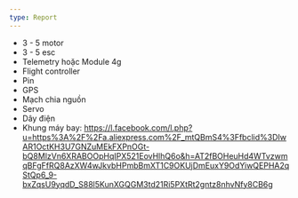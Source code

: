 ```yaml
---
type: Report
---
```

- 3 - 5 motor 
- 3 - 5 esc 
- Telemetry hoặc Module 4g
- Flight controller 
- Pin 
- GPS
- Mạch chia nguồn 
- Servo 
- Dây điện
- Khung máy bay: https://l.facebook.com/l.php?u=https%3A%2F%2Fa.aliexpress.com%2F_mtQBmS4%3Ffbclid%3DIwAR1OctKH3U7GNZuMEkFXPnOGt-bQ8MlzVn6XRABOOpHqIPX521EovHlhQ6o&h=AT2fBOHeuHd4WTvzwmqBFgFfRQ8AzXW4wJkvbHPmbBmXT1C9OKUjDmEuxY9OdYiwQEPHA2qStQp6_9-bxZqsU9yqdD_S88l5KunXGQGM3td21Ri5PXtRt2gntz8nhvNfy8CB6g